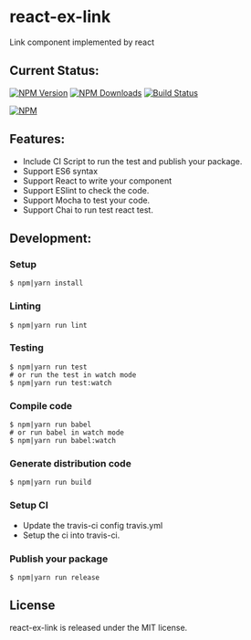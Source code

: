 # react-ex-link
Link component implemented by react

## Current Status:

[![NPM Version](https://img.shields.io/npm/v/react-ex-link.svg)](https://npmjs.org/package/react-ex-link)
[![NPM Downloads](https://img.shields.io/npm/dm/react-ex-link.svg)](https://npmjs.org/package/react-ex-link)
[![Build Status](https://travis-ci.org/xqstencils/react-ex-link.svg?branch=master)](https://travis-ci.org/xqstencils/react-ex-link)

[![NPM](https://nodei.co/npm/react-ex-link.png?downloads=true&downloadRank=true&stars=true)](https://nodei.co/npm/react-ex-link/)

## Features:

* Include CI Script to run the test and publish your package.
* Support ES6 syntax
* Support React to write your component
* Support ESlint to check the code.
* Support Mocha to test your code.
* Support Chai to run test react test.

## Development:

### Setup

```
$ npm|yarn install
```

### Linting

```
$ npm|yarn run lint
```

### Testing

```
$ npm|yarn run test
# or run the test in watch mode
$ npm|yarn run test:watch
```

### Compile code

```
$ npm|yarn run babel
# or run babel in watch mode
$ npm|yarn run babel:watch
```

### Generate distribution code

```
$ npm|yarn run build
```

### Setup CI

* Update the travis-ci config travis.yml
* Setup the ci into travis-ci.


### Publish your package

```
$ npm|yarn run release
```

## License

react-ex-link is released under the MIT license.
